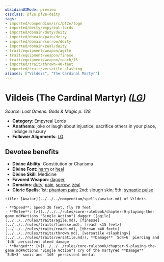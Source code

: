```yaml
---
obsidianUIMode: preview
cssclass: pf2e,pf2e-deity
tags:
- imported/compendium/src/pf2e/logm
- imported/deity/empyreal-lords
- imported/domain/duty/deity
- imported/domain/pain/deity
- imported/domain/sorrow/deity
- imported/domain/zeal/deity
- trait/equipment/weapon/agile
- trait/equipment/weapon/finese
- trait/equipment/weapon/reach/15
- imported/trait/thrown-40-feet
- imported/trait/versatile-slashing
aliases: ["Vildeis", "The Cardinal Martyr"]
---
```

# Vildeis (The Cardinal Martyr) *([LG](lawful-goo-b1.md))*  
*Source: Lost Omens: Gods & Magic p. 128*  

- **Category**: Empyreal Lords
- **Anathema**: joke or laugh about injustice, sacrifice others in your place, indulge in luxury
- **Follower Alignments**: [LG](lawful-goo-b1.md)

## Devotee benefits

- **Divine Ability**: Constitution or Charisma
- **Divine Font**: [harm](../../spells/harm.md) or [heal](../../spells/heal.md)
- **Divine Skill**: Medicine
- **Favored Weapon**: [dagger](../../equipment/items/dagger.md)
- **Domains**: [duty](../domains.md#Duty), [pain](../domains.md#Pain), [sorrow](../domains.md#Sorrow), [zeal](../domains.md#Zeal)
- **Cleric Spells**: 1st: [phantom pain](../../spells/phantom-pain.md); 2nd: slough skin; 5th: [synaptic pulse](../../spells/synaptic-pulse.md)

```ad-embed-avatar
title: [Avatar](../../../compendium/spells/avatar.md) of Vildeis

- **Speed**: Speed 30 feet, fly 70 feet
- **Melee**: [>](../../../rules/core-rulebook/chapter-9-playing-the-game.md#Actions "Single Action") dagger ([agile](../../../rules/traits/agile.md), [finesse](../../../rules/traits/finesse.md), [reach <15 feet>](../../../rules/traits/reach.md), [thrown <40 feet>](../../../rules/traits/thrown.md), [versatile <slashing>](../../../rules/traits/versatile.md)), **Damage** `5d4+6` piercing and `1d6` persistent bleed damage
- **Ranged**: [>](../../../rules/core-rulebook/chapter-9-playing-the-game.md#Actions "Single Action") cry of the martyred **Damage** `5d6+3` sonic and `1d6` persistent mental
```

